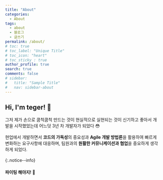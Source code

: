 ```yaml
---
title: "About"
categories:
  - About
tags:
  - about
  - 블로그
  - 글쓰기
permalink: /about/
# toc: true
# toc_label: "Unique Title"
# toc_icon: "heart"
# toc_sticky : true
author_profile: true
search: true
comments: false
# sidebar:
#   title: "Sample Title"
#   nav: sidebar-about
---
```


## Hi, I'm teger! 👋

그저 제가 손으로 쿰척쿰척 만드는 것이 현실적으로 실현되는 것이 신기하고 좋아서 개발을 시작했었는데 어느덧 3년 차 개발자가 되었다 😳 <br/><br/>
현업에서 개발하면서 **코드의 가독성**의 중요성과 **Agile 개발 방법론**을 활용하여 빠르게 변화하는 요구사항에 대응하며, 팀원과의 **원활한 커뮤니케이션과 협업**을 중요하게 생각하게 되었다.<br/><br/>
{:.notice--info}

#### 파이팅 해야지! 👊

<!-- 깨달은 모든 것을 잘 실천해나가기 위해 계속 끊임없이 **새로운 기술과 도구**를 학습하며, **최신 트렌드와 개발 동향**을 따라가기 위해 노력하는 개발자가 되도록 노력하려고 한다. -->
